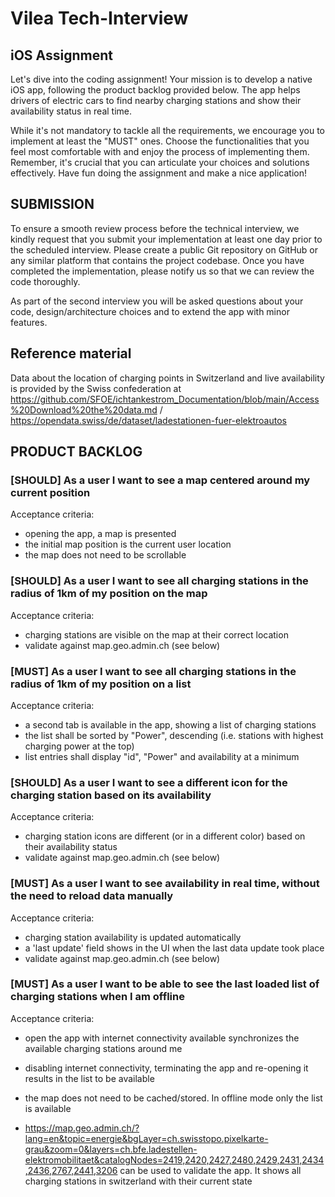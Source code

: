 # Vilea Tech-Interview

## iOS Assignment

Let's dive into the coding assignment! Your mission is to develop a native iOS app, following the product backlog provided below. The app helps drivers of electric cars to find nearby charging stations and show their availability status in real time.

While it's not mandatory to tackle all the requirements, we encourage you to implement at least
the "MUST" ones. Choose the functionalities that you feel most comfortable with and enjoy the
process of implementing them. Remember, it's crucial that you can articulate your choices and
solutions effectively. Have fun doing the assignment and make a nice application!


## SUBMISSION

To ensure a smooth review process before the technical interview, we kindly request that you
submit your implementation at least one day prior to the scheduled interview. Please create a
public Git repository on GitHub or any similar platform that contains the project codebase.
Once you have completed the implementation, please notify us so that we can review the code
thoroughly.

As part of the second interview you will be asked questions about your code, design/architecture choices and to extend the app with minor features.

## Reference material

Data about the location of charging points in Switzerland and live availability is provided by the Swiss confederation at https://github.com/SFOE/ichtankestrom_Documentation/blob/main/Access%20Download%20the%20data.md / https://opendata.swiss/de/dataset/ladestationen-fuer-elektroautos


## PRODUCT BACKLOG

### [SHOULD] As a user I want to see a map centered around my current position

Acceptance criteria:
* opening the app, a map is presented
* the initial map position is the current user location
* the map does not need to be scrollable

### [SHOULD] As a user I want to see all charging stations in the radius of 1km of my position on the map

Acceptance criteria:
* charging stations are visible on the map at their correct location
* validate against map.geo.admin.ch (see below)

### [MUST] As a user I want to see all charging stations in the radius of 1km of my position on a list

Acceptance criteria:
* a second tab is available in the app, showing a list of charging stations
* the list shall be sorted by "Power", descending (i.e. stations with highest charging power at the top)
* list entries shall display "id", "Power" and availability at a minimum

### [SHOULD] As a user I want to see a different icon for the charging station based on its availability

Acceptance criteria:
* charging station icons are different (or in a different color) based on their availability status
* validate against map.geo.admin.ch (see below)

### [MUST] As a user I want to see availability in real time, without the need to reload data manually

Acceptance criteria:
* charging station availability is updated automatically
* a 'last update' field shows in the UI when the last data update took place
* validate against map.geo.admin.ch (see below)

### [MUST] As a user I want to be able to see the last loaded list of charging stations when I am offline

Acceptance criteria:
* open the app with internet connectivity available synchronizes the available charging stations around me
* disabling internet connectivity, terminating the app and re-opening it results in the list to be available
* the map does not need to be cached/stored. In offline mode only the list is available


* https://map.geo.admin.ch/?lang=en&topic=energie&bgLayer=ch.swisstopo.pixelkarte-grau&zoom=0&layers=ch.bfe.ladestellen-elektromobilitaet&catalogNodes=2419,2420,2427,2480,2429,2431,2434,2436,2767,2441,3206 can be used to validate the app. It shows all charging stations in switzerland with their current state
